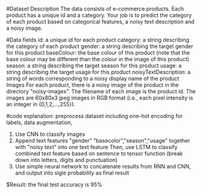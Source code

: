 #Dataset Description
The data consists of e-commerce products. Each product has a unique id and a category. Your job is to predict the category of each product based on categorical features, a noisy text description and a noisy image.

#Data fields
id: a unique id for each product
category: a string describing the category of each product
gender: a string describing the target gender for this product
baseColour: the base colour of this product (note that the base colour may be different than the colour in the image of this product)
season: a string describing the target season for this product
usage: a string describing the target usage for this product
noisyTextDescription: a string of words corresponding to a noisy display name of the product
Images
For each product, there is a noisy image of the product in the directory "noisy-images". The filename of each image is the product id. The images are 60x80x3 jpeg images in RGB format (i.e., each pixel intensity is an integer in {0,1,2,…,255}).

#code explanation:
preprocess dataset including one-hot encoding for labels, data augmentation, 
1. Use CNN to classify images
2. Append text features "gender" "basecolor","season","usage" together with "noisy text" into one text feature
   Then, use LSTM to classify combined text feature based on sentence to tensor function (break down into letters, digits and punctuation)
3. Use simple neural network to concatenate results from RNN and CNN, and output into sigle probability as final result

$Result: the final test accuracy is 95% 
